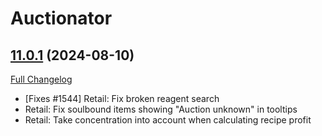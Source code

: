 # Auctionator

## [11.0.1](https://github.com/Auctionator/Auctionator/tree/11.0.1) (2024-08-10)
[Full Changelog](https://github.com/Auctionator/Auctionator/compare/11.0.0...11.0.1) 

- [Fixes #1544] Retail: Fix broken reagent search  
- Retail: Fix soulbound items showing "Auction unknown" in tooltips  
- Retail: Take concentration into account when calculating recipe profit  
